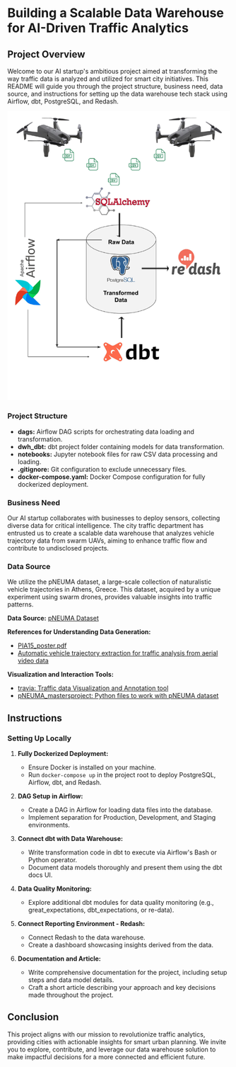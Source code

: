 # Building a Scalable Data Warehouse for AI-Driven Traffic Analytics

## Project Overview

Welcome to our AI startup's ambitious project aimed at transforming the way traffic data is analyzed and utilized for smart city initiatives. This README will guide you through the project structure, business need, data source, and instructions for setting up the data warehouse tech stack using Airflow, dbt, PostgreSQL, and Redash.

![Project Overview](images/project_overview.jpg)


### Project Structure

- **dags:** Airflow DAG scripts for orchestrating data loading and transformation.
- **dwh_dbt:** dbt project folder containing models for data transformation.
- **notebooks:** Jupyter notebook files for raw CSV data processing and loading.
- **.gitignore:** Git configuration to exclude unnecessary files.
- **docker-compose.yaml:** Docker Compose configuration for fully dockerized deployment.

### Business Need

Our AI startup collaborates with businesses to deploy sensors, collecting diverse data for critical intelligence. The city traffic department has entrusted us to create a scalable data warehouse that analyzes vehicle trajectory data from swarm UAVs, aiming to enhance traffic flow and contribute to undisclosed projects.

### Data Source

We utilize the pNEUMA dataset, a large-scale collection of naturalistic vehicle trajectories in Athens, Greece. This dataset, acquired by a unique experiment using swarm drones, provides valuable insights into traffic patterns.

**Data Source:** [pNEUMA Dataset](https://zenodo.org/records/7426506)

**References for Understanding Data Generation:**
- [PIA15_poster.pdf](datafromsky.com)
- [Automatic vehicle trajectory extraction for traffic analysis from aerial video data](researchgate.net)

**Visualization and Interaction Tools:**
- [travia: Traffic data Visualization and Annotation tool](github.com/tud-hri/travia)
- [pNEUMA_mastersproject: Python files to work with pNEUMA dataset](github.com/JoachimLandtmeters/pNEUMA_mastersproject)

## Instructions

### Setting Up Locally

1. **Fully Dockerized Deployment:**
   - Ensure Docker is installed on your machine.
   - Run `docker-compose up` in the project root to deploy PostgreSQL, Airflow, dbt, and Redash.

2. **DAG Setup in Airflow:**
   - Create a DAG in Airflow for loading data files into the database.
   - Implement separation for Production, Development, and Staging environments.

3. **Connect dbt with Data Warehouse:**
   - Write transformation code in dbt to execute via Airflow's Bash or Python operator.
   - Document data models thoroughly and present them using the dbt docs UI.

4. **Data Quality Monitoring:**
   - Explore additional dbt modules for data quality monitoring (e.g., great_expectations, dbt_expectations, or re-data).

5. **Connect Reporting Environment - Redash:**
   - Connect Redash to the data warehouse.
   - Create a dashboard showcasing insights derived from the data.

6. **Documentation and Article:**
   - Write comprehensive documentation for the project, including setup steps and data model details.
   - Craft a short article describing your approach and key decisions made throughout the project.

## Conclusion

This project aligns with our mission to revolutionize traffic analytics, providing cities with actionable insights for smart urban planning. We invite you to explore, contribute, and leverage our data warehouse solution to make impactful decisions for a more connected and efficient future.
